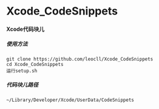 # Xcode_CodeSnippets

#### Xcode代码块儿

##### 使用方法
```
git clone https://github.com/leocll/Xcode_CodeSnippets
cd Xcode_CodeSnippets
运行setup.sh
```

##### 代码块儿路径
```
~/Library/Developer/Xcode/UserData/CodeSnippets
```

